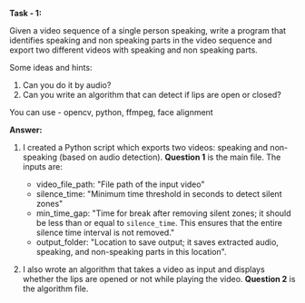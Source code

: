 **Task - 1:**

Given a video sequence of a single person speaking, write a program that identifies speaking and non speaking parts in the video sequence and export two different videos with speaking and non speaking parts.

Some ideas and hints:
1. Can you do it by audio?
2. Can you write an algorithm that can detect if lips are open or closed?

You can use - opencv, python, ffmpeg, face alignment 

**Answer:**

1. I created a Python script which exports two videos: speaking and non-speaking (based on audio detection).
   **Question 1** is the main file. The inputs are:
   - video_file_path: "File path of the input video"
   - silence_time: "Minimum time threshold in seconds to detect silent zones"
   - min_time_gap: "Time for break after removing silent zones; it should be less than or equal to `silence_time`. This ensures that the entire silence time interval is not removed."
   - output_folder: "Location to save output; it saves extracted audio, speaking, and non-speaking parts in this location".

2. I also wrote an algorithm that takes a video as input and displays whether the lips are opened or not while playing the video.
   **Question 2** is the algorithm file.
